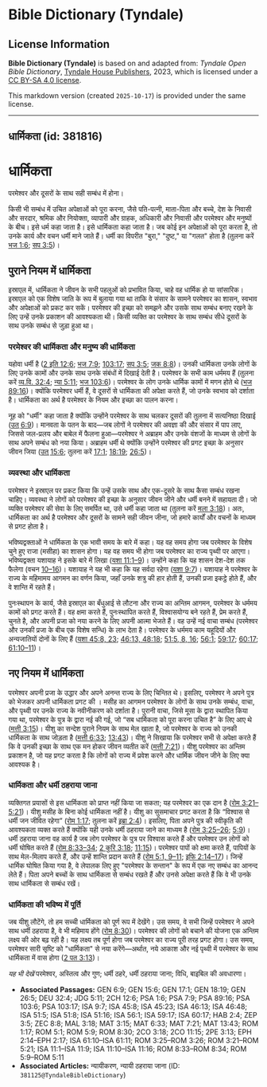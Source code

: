 # Bible Dictionary (Tyndale)

## License Information

**Bible Dictionary (Tyndale)** is based on and adapted from: _Tyndale Open Bible Dictionary_, [Tyndale House Publishers](https://tyndaleopenresources.com/), 2023, which is licensed under a [CC BY-SA 4.0 license](https://creativecommons.org/licenses/by-sa/4.0/legalcode.en).

This markdown version (created `2025-10-17`) is provided under the same license.



--------------------------------

## धार्मिकता (id: 381816)

धार्मिकता
=========

परमेश्वर और दूसरों के साथ सही सम्बंध में होना।

किसी भी सम्बंध में उचित अपेक्षाओं को पूरा करना, जैसे पति\-पत्नी, माता\-पिता और बच्चे, देश के निवासी और सरदार, श्रमिक और नियोक्ता, व्यापारी और ग्राहक, अधिकारी और निवासी और परमेश्वर और मनुष्यों के बीच। इसे धर्म कहा जाता है। इसे धार्मिकता कहा जाता है। जब कोई इन अपेक्षाओं को पूरा करता है, तो उनके कार्य और वचन धर्मी माने जाते हैं। धर्मी का विपरीत "बुरा," "दुष्ट," या "गलत" होता है (तुलना करें [भज 1:6](https://ref.ly/Ps1:6); [सप 3:5](https://ref.ly/Zeph3:5))।

पुराने नियम में धार्मिकता
-------------------------

इस्राएल में, धार्मिकता ने जीवन के सभी पहलुओं को प्रभावित किया, चाहे वह धार्मिक हो या सांसारिक। इस्राएल को एक विशेष जाति के रूप में बुलाया गया था ताकि वे संसार के सामने परमेश्वर का शासन, स्वभाव और अपेक्षाओं को प्रकट कर सकें। परमेश्वर की इच्छा को समझने और उसके साथ सम्बंध बनाए रखने के लिए उन्हें उनके प्रकाशन की आवश्यकता थी। किसी व्यक्ति का परमेश्वर के साथ सम्बंध सीधे दूसरों के साथ उनके सम्बंध से जुड़ा हुआ था।

### परमेश्वर की धार्मिकता और मनुष्य की धार्मिकता

यहोवा धर्मी है ([2 इति 12:6](https://ref.ly/2Chr12:6); [भज 7:9](https://ref.ly/Ps7:9); [103:17](https://ref.ly/Ps103:17); [सप 3:5](https://ref.ly/Zeph3:5); [जक 8:8](https://ref.ly/Zech8:8))। उनकी धार्मिकता उनके लोगों के लिए उनके कामों और उनके साथ उनके संबंधों में दिखाई देती है। परमेश्वर के सभी काम धर्ममय हैं (तुलना करें [व्य.वि. 32:4](https://ref.ly/Deut32:4); [न्या 5:11](https://ref.ly/Judg5:11); [भज 103:6](https://ref.ly/Ps103:6))। परमेश्वर के लोग उनके धार्मिक कामों में मगन होते थे ([भज 89:16](https://ref.ly/Ps89:16))। क्योंकि परमेश्वर धर्मी हैं, वे दूसरों से धार्मिकता की अपेक्षा करते हैं, जो उनके स्वभाव को दर्शाता है। धार्मिकता का अर्थ है परमेश्वर के नियम और इच्छा का पालन करना।

नूह को "धर्मी" कहा जाता है क्योंकि उन्होंने परमेश्वर के साथ चलकर दूसरों की तुलना में सत्यनिष्ठा दिखाई ([उत् 6:9](https://ref.ly/Gen6:9))। मानवता के पतन के बाद—जब लोगों ने परमेश्वर की अवज्ञा की और संसार में पाप लाए, जिससे जल\-प्रलय और बाबेल में फैलना हुआ—परमेश्वर ने अब्राहम और उनके वंशजों के माध्यम से लोगों के साथ अपने सम्बंध को नया किया। अब्राहम धर्मी थे क्योंकि उन्होंने परमेश्वर की प्रगट इच्छा के अनुसार जीवन जिया ([उत् 15:6](https://ref.ly/Gen15:6); तुलना करें [17:1](https://ref.ly/Gen17:1); [18:19](https://ref.ly/Gen18:19); [26:5](https://ref.ly/Gen26:5))।

### व्यवस्था और धार्मिकता

परमेश्वर ने इस्राएल पर प्रकट किया कि उन्हें उसके साथ और एक\-दूसरे के साथ कैसा सम्बंध रखना चाहिए। व्यवस्था ने लोगों को परमेश्वर की इच्छा के अनुसार जीवन जीने और धर्मी बनने में सहायता दी। जो व्यक्ति परमेश्वर की सेवा के लिए समर्पित था, उसे धर्मी कहा जाता था (तुलना करें [मला 3:18](https://ref.ly/Mal3:18))। अतः, धार्मिकता का अर्थ है परमेश्वर और दूसरों के सामने सही जीवन जीना, जो हमारे कार्यों और वचनों के माध्यम से प्रगट होता है।

भविष्यद्वक्ताओं ने धार्मिकता के एक भावी समय के बारे में कहा। यह वह समय होगा जब परमेश्वर के विशेष चुने हुए राजा (मसीहा) का शासन होगा। यह वह समय भी होगा जब परमेश्वर का राज्य पृथ्वी पर आएगा। भविष्यद्वक्ता यशायाह ने इसके बारे में लिखा ([यशा 11:1–9](https://ref.ly/Isa11:1-Isa11:9))। उन्होंने कहा कि यह शासन देश\-देश तक फैलेगा (वचन [10–16](https://ref.ly/Isa11:10-Isa11:16))। यशायाह ने यह भी कहा कि यह सर्वदा रहेगा ([यशा 9:7](https://ref.ly/Isa9:7))। यशायाह ने परमेश्वर के राज्य के महिमामय आगमन का वर्णन किया, जहाँ उनके शत्रु की हार होती हैं, उनकी प्रजा इकट्ठे होते हैं, और वे शान्ति में रहते हैं।

पुनःस्थापन के कार्य, जैसे इस्राएल का बँधुआई से लौटना और राज्य का अन्तिम आगमन, परमेश्वर के धर्ममय कामों को प्रगट करते हैं। वह क्षमा करते हैं, पुनःस्थापित करते हैं, विश्वासयोग्य बने रहते हैं, प्रेम करते हैं, चुनते है, और अपनी प्रजा को नया करने के लिए अपनी आत्मा भेजते हैं। वह उन्हें नई वाचा सम्बंध (परमेश्वर और उनकी प्रजा के बीच एक विशेष सन्धि) के लाभ देता है। परमेश्वर के धर्ममय काम यहूदियों और अन्यजातियों दोनों के लिए हैं ([यशा 45:8, 23](https://ref.ly/Isa45:8,Isa45:23); [46:13, 48:18](https://ref.ly/Isa46:13,Isa46:48); [51:5, 8, 16](https://ref.ly/Isa51:5,Isa51:8,Isa51:16); [56:1](https://ref.ly/Isa56:1); [59:17](https://ref.ly/Isa59:17); [60:17](https://ref.ly/Isa60:17); [61:10–11](https://ref.ly/Isa61:10-Isa61:11))।

नए नियम में धार्मिकता
---------------------

परमेश्वर अपनी प्रजा के उद्धार और अपने अनन्त राज्य के लिए चिन्तित थे। इसलिए, परमेश्वर ने अपने पुत्र को भेजकर अपनी धार्मिकता प्रगट की । मसीह का आगमन परमेश्वर के लोगों के साथ उनके सम्बंध, वाचा, और पृथ्वी पर उनके राज्य के नवीनीकरण को दर्शाता है। पुरानी वाचा, जिसे मूसा के द्वारा स्थापित किया गया था, परमेश्वर के पुत्र के द्वारा नई की गई, जो “सब धार्मिकता को पूरा करना उचित है” के लिए आए थे ([मत्ती 3:15](https://ref.ly/Matt3:15))। यीशु का सन्देश पुराने नियम के साथ मेल खाता है, जो परमेश्वर के राज्य को उनकी धार्मिकता के साथ जोड़ता है ([मत्ती 6:33](https://ref.ly/Matt6:33); [13:43](https://ref.ly/Matt13:43))। यीशु ने सिखाया कि परमेश्वर सभी से अपेक्षा करते हैं कि वे उनकी इच्छा के साथ एक मन होकर जीवन व्यतीत करें ([मत्ती 7:21](https://ref.ly/Matt7:21))। यीशु परमेश्वर का अन्तिम प्रकाशन है, जो यह प्रगट करता है कि लोगों को राज्य में प्रवेश करने और धार्मिक जीवन जीने के लिए क्या आवश्यक है।

### धार्मिकता और धर्मी ठहराया जाना

व्यक्तिगत प्रयासों से इस धार्मिकता को प्राप्त नहीं किया जा सकता; यह परमेश्वर का एक दान है ([रोम 3:21–5:21](https://ref.ly/Rom3:21-Rom5:21))। यीशु मसीह के बिना कोई धार्मिकता नहीं है। यीशु का सुसमाचार प्रगट करता है कि “विश्वास से धर्मी जन जीवित रहेगा” ([रोम 1:17](https://ref.ly/Rom1:17); तुलना करें [इब्रा 2:4](https://ref.ly/Hab2:4))। इसलिए, पिता अपने पुत्र की स्वीकृति की आवश्यकता व्यक्त करते हैं क्योंकि यही उनके धर्मी ठहराया जाने का माध्यम है ([रोम 3:25–26](https://ref.ly/Rom3:25-Rom3:26); [5:9](https://ref.ly/Rom5:9))। धर्मी ठहराया जाना वह कार्य है जब लोग परमेश्वर के पुत्र पर विश्वास करते हैं और परमेश्वर उन लोगों को धर्मी घोषित करते हैं ([रोम 8:33–34](https://ref.ly/Rom8:33-Rom8:34); [2 कुरि 3:18](https://ref.ly/2Cor3:18); [11:15](https://ref.ly/2Cor11:15))। परमेश्वर पापों को क्षमा करते हैं, पापियों के साथ मेल\-मिलाप करते हैं, और उन्हें शान्ति प्रदान करते हैं ([रोम 5:1, 9](https://ref.ly/Rom5:1,Rom5:9-Rom5:11)[–](https://ref.ly/Rom5:1)[11](https://ref.ly/Rom5:1,Rom5:9-Rom5:11); [इफि 2:14–17](https://ref.ly/Eph2:14-Eph2:17))। जिन्हें धार्मिक घोषित किया गया है, वे लेपालक लिए हुए "परमेश्वर के सन्तान" के रूप में एक नए सम्बंध का आनन्द लेते हैं। पिता अपने बच्चों के साथ धार्मिकता से सम्बंध रखते हैं और उनसे अपेक्षा करते हैं कि वे भी उनके साथ धार्मिकता से सम्बंध रखें।

### धार्मिकता की भविष्य में पूर्ति

जब यीशु लौटेंगे, तो हम सच्ची धार्मिकता को पूर्ण रूप में देखेंगे। उस समय, वे सभी जिन्हें परमेश्वर ने अपने साथ धर्मी ठहराया है, वे भी महिमाय होंगे ([रोम 8:30](https://ref.ly/Rom8:30))। परमेश्वर की लोगों को बचाने की योजना एक अन्तिम लक्ष्य की ओर बढ़ रही है। यह लक्ष्य तब पूर्ण होगा जब परमेश्वर का राज्य पूरी तरह प्रगट होगा। उस समय, परमेश्वर सारी सृष्टि को "धार्मिकता" से नया करेंगे—अर्थात, नये आकाश और नई पृथ्वी में परमेश्वर के साथ धार्मिकता में वास होगा ([2 पत 3:13](https://ref.ly/2Pet3:13))।

*यह भी देखें* परमेश्वर, अस्तित्व और गुण; धर्मी ठहरे, धर्मी ठहराया जाना; विधि, बाइबिल की अवधारणा। 

* **Associated Passages:** GEN 6:9; GEN 15:6; GEN 17:1; GEN 18:19; GEN 26:5; DEU 32:4; JDG 5:11; 2CH 12:6; PSA 1:6; PSA 7:9; PSA 89:16; PSA 103:6; PSA 103:17; ISA 9:7; ISA 45:8; ISA 45:23; ISA 46:13; ISA 46:48; ISA 51:5; ISA 51:8; ISA 51:16; ISA 56:1; ISA 59:17; ISA 60:17; HAB 2:4; ZEP 3:5; ZEC 8:8; MAL 3:18; MAT 3:15; MAT 6:33; MAT 7:21; MAT 13:43; ROM 1:17; ROM 5:1; ROM 5:9; ROM 8:30; 2CO 3:18; 2CO 11:15; 2PE 3:13; EPH 2:14–EPH 2:17; ISA 61:10–ISA 61:11; ROM 3:25–ROM 3:26; ROM 3:21–ROM 5:21; ISA 11:1–ISA 11:9; ISA 11:10–ISA 11:16; ROM 8:33–ROM 8:34; ROM 5:9–ROM 5:11
* **Associated Articles:** न्यायीकरण, न्यायी ठहराया जाना (ID: `381125@TyndaleBibleDictionary`)

